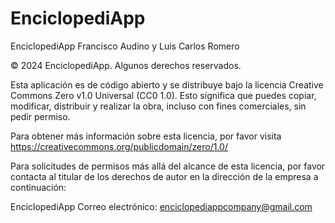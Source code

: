 # EnciclopediApp
EnciclopediApp Francisco Audino y Luis Carlos Romero


© 2024 EnciclopediApp. Algunos derechos reservados.

Esta aplicación es de código abierto y se distribuye bajo la licencia Creative Commons Zero v1.0 Universal (CC0 1.0). Esto significa que puedes copiar, modificar, distribuir y realizar la obra, incluso con fines comerciales, sin pedir permiso.

Para obtener más información sobre esta licencia, por favor visita https://creativecommons.org/publicdomain/zero/1.0/

Para solicitudes de permisos más allá del alcance de esta licencia, por favor contacta al titular de los derechos de autor en la dirección de la empresa a continuación:

EnciclopediApp
Correo electrónico: enciclopediappcompany@gmail.com

